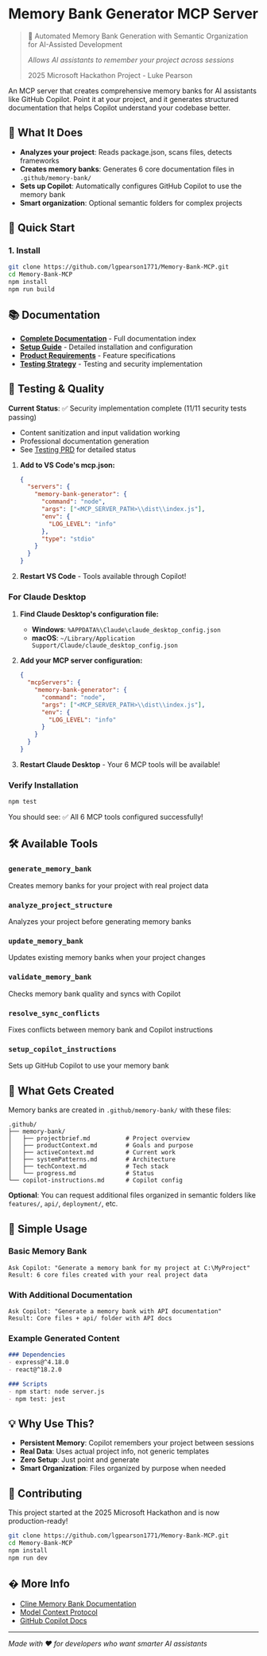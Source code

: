 # Memory Bank Generator MCP Server

> 🧠 Automated Memory Bank Generation with Semantic Organization for AI-Assisted Development
>
> *Allows AI assistants to remember your project across sessions*
>
> 2025 Microsoft Hackathon Project - Luke Pearson

An MCP server that creates comprehensive memory banks for AI assistants like GitHub Copilot. Point it at your project, and it generates structured documentation that helps Copilot understand your codebase better.

## 🎯 What It Does

- **Analyzes your project**: Reads package.json, scans files, detects frameworks
- **Creates memory banks**: Generates 6 core documentation files in `.github/memory-bank/`
- **Sets up Copilot**: Automatically configures GitHub Copilot to use the memory bank
- **Smart organization**: Optional semantic folders for complex projects

## 🚀 Quick Start

### 1. Install

```bash
git clone https://github.com/lgpearson1771/Memory-Bank-MCP.git
cd Memory-Bank-MCP
npm install
npm run build
```

## 📚 Documentation

- **[Complete Documentation](docs/README.md)** - Full documentation index
- **[Setup Guide](docs/MCP_INTEGRATION_GUIDE.md)** - Detailed installation and configuration
- **[Product Requirements](docs/prds/Memory-Bank-Generator-PRD.md)** - Feature specifications
- **[Testing Strategy](docs/prds/Testing-PRD.md)** - Testing and security implementation

## 🧪 Testing & Quality

**Current Status**: ✅ Security implementation complete (11/11 security tests passing)
- Content sanitization and input validation working
- Professional documentation generation
- See [Testing PRD](docs/prds/Testing-PRD.md) for detailed status

1. **Add to VS Code's mcp.json:**
   ```json
   {
     "servers": {
       "memory-bank-generator": {
         "command": "node",
         "args": ["<MCP_SERVER_PATH>\\dist\\index.js"],
         "env": {
           "LOG_LEVEL": "info"
         },
         "type": "stdio"
       }
     }
   }
   ```

2. **Restart VS Code** - Tools available through Copilot!

### For Claude Desktop

1. **Find Claude Desktop's configuration file:**
   - **Windows**: `%APPDATA%\Claude\claude_desktop_config.json`
   - **macOS**: `~/Library/Application Support/Claude/claude_desktop_config.json`

2. **Add your MCP server configuration:**
   ```json
   {
     "mcpServers": {
       "memory-bank-generator": {
         "command": "node",
         "args": ["<MCP_SERVER_PATH>\\dist\\index.js"],
         "env": {
           "LOG_LEVEL": "info"
         }
       }
     }
   }
   ```

3. **Restart Claude Desktop** - Your 6 MCP tools will be available!

### Verify Installation

```bash
npm test
```

You should see: ✅ All 6 MCP tools configured successfully!

## 🛠️ Available Tools

### `generate_memory_bank`
Creates memory banks for your project with real project data

### `analyze_project_structure`  
Analyzes your project before generating memory banks

### `update_memory_bank`
Updates existing memory banks when your project changes

### `validate_memory_bank`
Checks memory bank quality and syncs with Copilot

### `resolve_sync_conflicts`
Fixes conflicts between memory bank and Copilot instructions

### `setup_copilot_instructions`
Sets up GitHub Copilot to use your memory bank

## 📁 What Gets Created

Memory banks are created in `.github/memory-bank/` with these files:

```
.github/
├── memory-bank/
│   ├── projectbrief.md          # Project overview
│   ├── productContext.md        # Goals and purpose  
│   ├── activeContext.md         # Current work
│   ├── systemPatterns.md        # Architecture
│   ├── techContext.md           # Tech stack
│   └── progress.md              # Status
└── copilot-instructions.md      # Copilot config
```

**Optional**: You can request additional files organized in semantic folders like `features/`, `api/`, `deployment/`, etc.

## 🎯 Simple Usage

### Basic Memory Bank
```
Ask Copilot: "Generate a memory bank for my project at C:\MyProject"
Result: 6 core files created with your real project data
```

### With Additional Documentation  
```
Ask Copilot: "Generate a memory bank with API documentation"
Result: Core files + api/ folder with API docs
```

### Example Generated Content
```markdown
### Dependencies
- express@^4.18.0
- react@^18.2.0

### Scripts  
- npm start: node server.js
- npm test: jest
```

## 💡 Why Use This?

- **Persistent Memory**: Copilot remembers your project between sessions
- **Real Data**: Uses actual project info, not generic templates  
- **Zero Setup**: Just point and generate
- **Smart Organization**: Files organized by purpose when needed

## 🤝 Contributing

This project started at the 2025 Microsoft Hackathon and is now production-ready!

```bash
git clone https://github.com/lgpearson1771/Memory-Bank-MCP.git
cd Memory-Bank-MCP
npm install
npm run dev
```

## � More Info

- [Cline Memory Bank Documentation](https://docs.cline.bot/prompting/cline-memory-bank)
- [Model Context Protocol](https://modelcontextprotocol.io/)
- [GitHub Copilot Docs](https://docs.github.com/en/copilot)

---

*Made with ❤️ for developers who want smarter AI assistants*